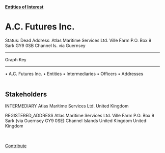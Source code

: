 #### [Entities of Interest](/list.html)
<link rel="stylesheet" type="text/css" href="../../assets/style.css">

<style>
body{background-image:url("http://eoi-graphs.s3-website-eu-west-1.amazonaws.com/A.C._Futures_Inc..png");background-repeat: no-repeat;background-size: contain;}
.markdown>p>span{background-color: white;}
</style>

# A.C. Futures Inc.
<span>Status: Dead
Address: Atlas Maritime Services Ltd. Ville Farm P.O. Box 9 Sark GY9 0SB Channel Is. via Guernsey
</span>

---



<div class="legend">
Graph Key
<hr>
<span class="focus">• A.C. Futures Inc.</span>
<span class="entity">• Entities</span>
<span class="intermediary">• Intermediaries</span>
<span class="officer">• Officers</span>
<span class="address">• Addresses</span>
</div><br>


## Stakeholders
<span>INTERMEDIARY
Atlas Maritime Services Ltd.
United Kingdom
</span>

<span>REGISTERED_ADDRESS
Atlas Maritime Services Ltd. Ville Farm P.O. Box 9 Sark   (via Guernsey GY9 0SE) Channel Islands United Kingdom
United Kingdom
</span>

<br><br><a class="contribute_button" href="Readme.md">Contribute</a>